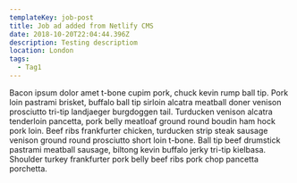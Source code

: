 ```yaml
---
templateKey: job-post
title: Job ad added from Netlify CMS
date: 2018-10-20T22:04:44.396Z
description: Testing descriptiom
location: London
tags:
  - Tag1
---
```

Bacon ipsum dolor amet t-bone cupim pork, chuck kevin rump ball tip. Pork loin pastrami brisket, buffalo ball tip sirloin alcatra meatball doner venison prosciutto tri-tip landjaeger burgdoggen tail. Turducken venison alcatra tenderloin pancetta, pork belly meatloaf ground round boudin ham hock pork loin. Beef ribs frankfurter chicken, turducken strip steak sausage venison ground round prosciutto short loin t-bone. Ball tip beef drumstick pastrami meatball sausage, biltong kevin buffalo jerky tri-tip kielbasa. Shoulder turkey frankfurter pork belly beef ribs pork chop pancetta porchetta.
